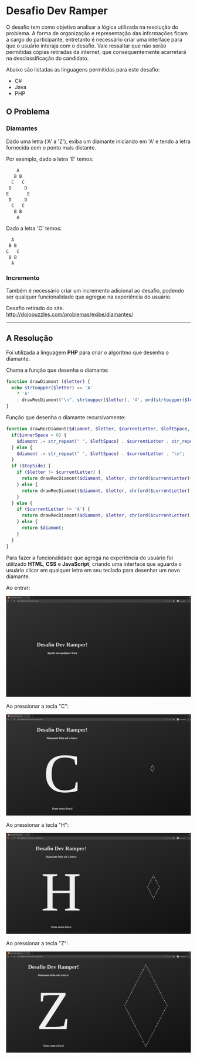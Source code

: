 # Desafio Dev Ramper

O desafio tem como objetivo analisar a lógica utilizada na resolução do problema. A forma de organização e representação das informações ficam a cargo do participante, entretanto é necessário criar uma interface para que o usuário interaja com o desafio. Vale ressaltar que não serão permitidas cópias retiradas da internet, que consequentemente acarretará na desclassificação do candidato.

Abaixo são listadas as linguagens permitidas para este desafio:

- C#
- Java
- PHP

## O Problema

### Diamantes

Dado uma letra ('A' a 'Z'), exiba um diamante iniciando em 'A' e tendo a letra fornecida com o ponto mais distante.

Por exemplo, dado a letra 'E' temos:

```text
    A
   B B
  C   C
 D     D
E       E
 D     D
  C   C
   B B
    A
```

Dado a letra 'C' temos:

```text
  A
 B B
C   C
 B B
  A
```

### Incremento

Também é necessário criar um incremento adicional ao desafio, podendo ser qualquer funcionalidade que agregue na experiência do usuário.

Desafio retirado do site.
<http://dojopuzzles.com/problemas/exibe/diamantes/>

---

## A Resolução

Foi utilizada a linguagem **PHP** para criar o algorítmo que desenha o diamante.

Chama a função que desenha o diamante:

```php
function drawDiamont ($letter) {
  echo strtoupper($letter) == 'A'
    ? 'A'
    : drawRecDiamont("\n", strtoupper($letter), 'A', ord(strtoupper($letter))-ord('A'), -1, true);
}
```

Função que desenha o diamante recursivamente:

```php
function drawRecDiamont($diamont, $letter, $currentLetter, $leftSpace, $innerSpace, $topSide) {
  if($innerSpace > 0) {
    $diamont .= str_repeat(" ", $leftSpace) . $currentLetter . str_repeat(" ", $innerSpace) . $currentLetter . "\n";
  } else {
    $diamont .= str_repeat(" ", $leftSpace) . $currentLetter . "\n";
  }
  if ($topSide) {
    if ($letter != $currentLetter) {
      return drawRecDiamont($diamont, $letter, chr(ord($currentLetter)+1), $leftSpace - 1, $innerSpace + 2, true);
    } else {
      return drawRecDiamont($diamont, $letter, chr(ord($currentLetter)-1), $leftSpace + 1, $innerSpace - 2, false);
    }
  } else {
    if ($currentLetter != 'A') {
      return drawRecDiamont($diamont, $letter, chr(ord($currentLetter)-1), $leftSpace + 1, $innerSpace - 2, false);
    } else {
      return $diamont;
    }
  }
}
```

Para fazer a funcionalidade que agrega na experiência do usuário foi utilizado **HTML**, **CSS** e **JavaScript**, criando uma interface que aguarda o usuário clicar em qualquer letra em seu teclado para desenhar um novo diamante.

Ao entrar:

![print1](screenshots/print1.png)

Ao pressionar a tecla "C":

![print2](screenshots/print2.png)

Ao pressionar a tecla "H":

![print3](screenshots/print3.png)

Ao pressionar a tecla "Z":

![print4](screenshots/print4.png)
